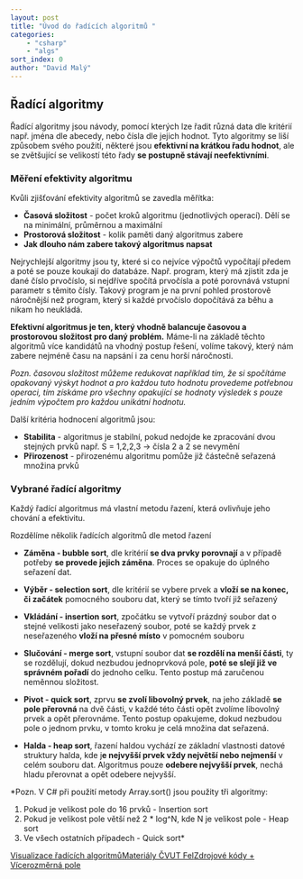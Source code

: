```yaml
---
layout: post
title: "Úvod do řadících algoritmů "
categories:
    - "csharp"
    - "algs"
sort_index: 0
author: "David Malý"
--- 
```



## Řadící algoritmy



Řadící algoritmy jsou návody, pomocí kterých lze řadit různá data dle kritérií např. jména dle abecedy, nebo čísla dle jejich hodnot.
Tyto algoritmy se liší způsobem svého použití, některé jsou **efektivní na krátkou řadu hodnot**, ale se zvětšující se velikostí této řady **se postupně stávají neefektivními**.






### Měření efektivity algoritmu
Kvůli zjišťování efektivity algoritmů se zavedla měřítka:
- **Časová složitost** - počet kroků algoritmu (jednotlivých operací). Dělí se na minimální, průměrnou a maximální
- **Prostorová složitost** - kolik paměti daný algoritmus zabere
- **Jak dlouho nám zabere takový algoritmus napsat**



Nejrychlejší algoritmy jsou ty, které si co nejvíce výpočtů vypočítají předem a poté se pouze koukají do databáze.
 Např. program, který má zjistit zda je dané číslo prvočíslo, si nejdříve spočítá prvočísla a poté porovnává vstupní parametr s těmito čísly.
Takový program je na první pohled prostorově náročnější než program, který si každé prvočíslo dopočítává za běhu a nikam ho neukládá.

**Efektivní algoritmus je ten, který vhodně balancuje časovou a prostorovou složitost pro daný problém.** Máme-li na základě těchto algoritmů více kandidátů na vhodný postup řešení, volíme takový, který nám zabere nejméně času na napsání i za cenu horší náročnosti.

*Pozn. časovou složitost můžeme redukovat například tím, že si spočítáme opakovaný výskyt hodnot a pro každou tuto hodnotu provedeme potřebnou operaci, tím získáme pro všechny opakující se hodnoty výsledek s pouze jedním výpočtem pro každou unikátní hodnotu.*

Další kritéria hodnocení algoritmů jsou:


- **Stabilita** - algoritmus je stabilní, pokud nedojde ke zpracování dvou stejných prvků např. S = 1,2,2,3 -> čísla 2 a 2 se nevymění
- **Přirozenost** - přirozenému algoritmu pomůže již částečně seřazená množina prvků



### Vybrané řadící algoritmy


Každý řadící algoritmus má vlastní metodu řazení, která ovlivňuje jeho chování a efektivitu.

Rozdělíme několik řadících algoritmů dle metod řazení


- **Záměna - bubble sort**, dle kritérií **se dva prvky porovnají** a v případě potřeby **se provede jejich záměna**. Proces se opakuje do úplného seřazení dat.

- **Výběr - selection sort**, dle kritérií se vybere prvek a **vloží se na konec, či začátek** pomocného souboru dat, který se tímto tvoří již seřazený

- **Vkládání - insertion sort**, zpočátku se vytvoří prázdný soubor dat o stejné velikosti jako neseřazený soubor, poté se každý prvek z neseřazeného **vloží na přesné místo** v pomocném souboru

- **Slučování - merge sort**, vstupní soubor dat **se rozdělí na menší části**, ty se rozdělují, dokud nezbudou jednoprvková pole, **poté se slejí již ve správném pořadí** do jednoho celku. Tento postup má zaručenou neměnnou složitost.

- **Pivot - quick sort**, zprvu **se zvolí libovolný prvek**, na jeho základě **se pole přerovná** na dvě části, v každé této části opět zvolíme libovolný prvek a opět přerovnáme. Tento postup opakujeme, dokud nezbudou pole o jednom prvku, v tomto kroku je celá množina dat seřazená.

- **Halda - heap sort**, řazení haldou vychází ze základní vlastnosti datové struktury halda, kde j**e nejvyšší prvek vždy největší nebo nejmenší** v celém souboru dat. Algoritmus pouze **odebere nejvyšší prvek**, nechá hladu přerovnat a opět odebere nejvyšší.




*Pozn. V C# při použití metody Array.sort() jsou použity tři algoritmy:





1. Pokud je velikost pole do 16 prvků - Insertion sort
2. Pokud je velikost pole větší než 2 \* log^N, kde N je velikost pole - Heap sort
3. Ve všech ostatních případech - Quick sort*

[Visualizace řadících algoritmů](http://www.sorting-algorithms.com/)[Materiály ČVUT Fel](https://cw.fel.cvut.cz/wiki/_media/courses/x33dsp/dsp-p3.pdf)[Zdrojové kódy + Vícerozměrná pole](article/algs/Program.cs)